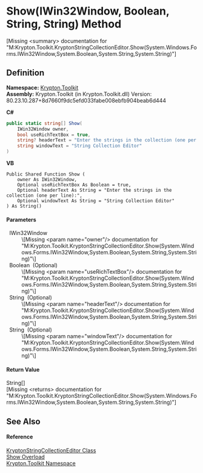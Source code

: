 # Show(IWin32Window, Boolean, String, String) Method


\[Missing &lt;summary&gt; documentation for "M:Krypton.Toolkit.KryptonStringCollectionEditor.Show(System.Windows.Forms.IWin32Window,System.Boolean,System.String,System.String)"\]



## Definition
**Namespace:** <a href="79d2eac2-21f4-54ff-7552-b20c33c30600.md">Krypton.Toolkit</a>  
**Assembly:** Krypton.Toolkit (in Krypton.Toolkit.dll) Version: 80.23.10.287+8d7660f9dc5efd033fabe008ebfb904beab6d444

**C#**
``` C#
public static string[] Show(
	IWin32Window owner,
	bool useRichTextBox = true,
	string? headerText = "Enter the strings in the collection (one per line):",
	string windowText = "String Collection Editor"
)
```
**VB**
``` VB
Public Shared Function Show ( 
	owner As IWin32Window,
	Optional useRichTextBox As Boolean = true,
	Optional headerText As String = "Enter the strings in the collection (one per line):",
	Optional windowText As String = "String Collection Editor"
) As String()
```



#### Parameters
<dl><dt>  IWin32Window</dt><dd>\[Missing &lt;param name="owner"/&gt; documentation for "M:Krypton.Toolkit.KryptonStringCollectionEditor.Show(System.Windows.Forms.IWin32Window,System.Boolean,System.String,System.String)"\]</dd><dt>  Boolean  (Optional)</dt><dd>\[Missing &lt;param name="useRichTextBox"/&gt; documentation for "M:Krypton.Toolkit.KryptonStringCollectionEditor.Show(System.Windows.Forms.IWin32Window,System.Boolean,System.String,System.String)"\]</dd><dt>  String  (Optional)</dt><dd>\[Missing &lt;param name="headerText"/&gt; documentation for "M:Krypton.Toolkit.KryptonStringCollectionEditor.Show(System.Windows.Forms.IWin32Window,System.Boolean,System.String,System.String)"\]</dd><dt>  String  (Optional)</dt><dd>\[Missing &lt;param name="windowText"/&gt; documentation for "M:Krypton.Toolkit.KryptonStringCollectionEditor.Show(System.Windows.Forms.IWin32Window,System.Boolean,System.String,System.String)"\]</dd></dl>

#### Return Value
String[]  
\[Missing &lt;returns&gt; documentation for "M:Krypton.Toolkit.KryptonStringCollectionEditor.Show(System.Windows.Forms.IWin32Window,System.Boolean,System.String,System.String)"\]

## See Also


#### Reference
<a href="72d0cdb4-79ae-22ab-ae9e-7fa05cedbcf4.md">KryptonStringCollectionEditor Class</a>  
<a href="4d70a9e2-41e0-1bc0-167e-602d039a44c0.md">Show Overload</a>  
<a href="79d2eac2-21f4-54ff-7552-b20c33c30600.md">Krypton.Toolkit Namespace</a>  
